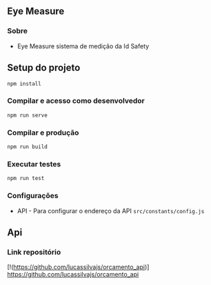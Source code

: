 ## Eye Measure

### Sobre
- Eye Measure sistema de medição da Id Safety

## Setup do projeto
```
npm install
```

### Compilar e acesso como desenvolvedor
```
npm run serve
```

### Compilar e produção
```
npm run build
```

### Executar testes
```
npm run test
```

### Configurações
- API - Para configurar o endereço da API 
``` src/constants/config.js ```


## Api

### Link repositório
[!(https://github.com/lucassilvajs/orcamento_api)] https://github.com/lucassilvajs/orcamento_api
